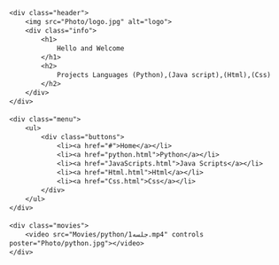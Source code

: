 <html lang="en">
<head>
    <link rel="stylesheet" href="home.css">
    <meta charset="UTF-8">
    <meta name="viewport" content="width=device-width, initial-scale=1.0">
    <title>Home</title>
</head>
<body>

    <div class="header">
        <img src="Photo/logo.jpg" alt="logo">
        <div class="info">
            <h1> 
                Hello and Welcome
            </h1>
            <h2>
                Projects Languages (Python),(Java script),(Html),(Css)
            </h2>
        </div>
    </div>

    <div class="menu">
        <ul>
            <div class="buttons">
                <li><a href="#">Home</a></li>
                <li><a href="python.html">Python</a></li>
                <li><a href="JavaScripts.html">Java Scripts</a></li>
                <li><a href="Html.html">Html</a></li>
                <li><a href="Css.html">Css</a></li>
            </div>
        </ul>
    </div>

    <div class="movies">
        <video src="Movies/python/جلسه1.mp4" controls poster="Photo/python.jpg"></video>
    </div>

</body>
</html>
